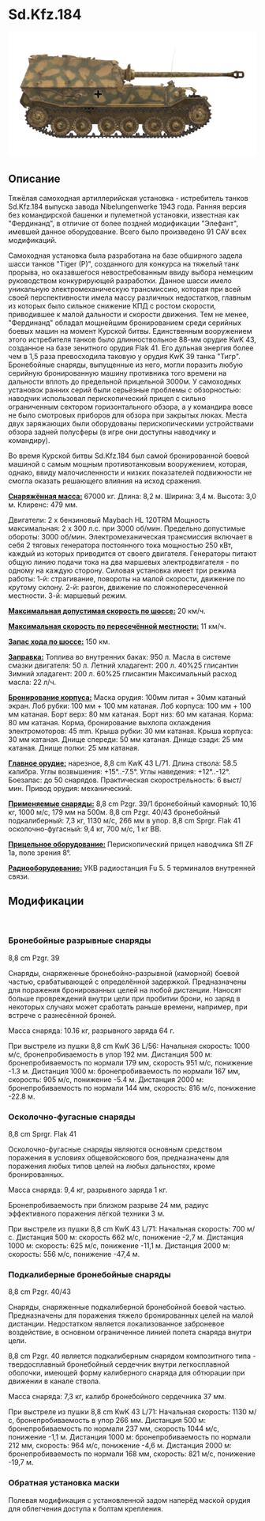 # Sd.Kfz.184

![_sdkfz184](../images/_sdkfz184.png)

## Описание

Тяжёлая самоходная артиллерийская установка - истребитель танков Sd.Kfz.184 выпуска завода Nibelungenwerke 1943 года. Ранняя версия без командирской башенки и пулеметной установки, известная как "Фердинанд", в отличие от более поздней модификации "Элефант", имевшей данное оборудование. Всего было произведено 91 САУ всех модификаций.

Самоходная установка была разработана на базе обширного задела шасси танков "Tiger (P)", созданного для конкурса на тяжелый танк прорыва, но оказавшегося невостребованным ввиду выбора немецким руководством конкурирующей разработки. Данное шасси имело уникальную электромеханическую трансмиссию, которая при всей своей перспективности имела массу различных недостатков, главным из которых было сильное снижение КПД с ростом скорости, приводившее к малой дальности и скорости движения. Тем не менее, "Фердинанд" обладал мощнейшим бронированием среди серийных боевых машин на момент Курской битвы. Единственным вооружением этого истребителя танков было длинноствольное 88-мм орудие KwK 43, созданное на базе зенитного орудия Flak 41. Его дульная энергия более чем в 1,5 раза превосходила таковую у орудия KwK 39 танка "Тигр". Бронебойные снаряды, выпущенные из него, могли поразить любую серийную бронированную машину противника того времени на дальности вплоть до предельной прицельной 3000м. У самоходных  установок ранних серий были серьёзные проблемы с обзорностью: наводчик использовал перископический прицел с сильно ограниченным сектором горизонтального обзора, а у командира вовсе не было смотровых приборов для обзора при закрытых люках.  Места двух заряжающих были оборудованы перископическими устройствами обзора задней полусферы (в игре они доступны наводчику и командиру).

Во время Курской битвы Sd.Kfz.184 был самой бронированной боевой машиной с самым мощным противотанковым вооружением, которая, однако, ввиду малочисленности и низких показателей подвижности не смогла оказать решающего влияния на исход сражения.

<b><u>Снаряжённая масса:</u></b> 67000 кг.
Длина: 8,2 м.
Ширина: 3,4 м.
Высота: 3,0 м.
Клиренс: 479 мм.

Двигатели: 2 x бензиновый Maybach HL 120TRM
Мощность максимальная: 2 x 300 л.с. при 3000 об/мин.
Предельно допустимые обороты: 3000 об/мин.
Электромеханическая трансмиссия включает в себя 2 тяговых генератора постоянного тока мощностью 250 кВт, каждый из которых приводится от своего двигателя. Генераторы питают общую линию подачи тока на два маршевых электродвигателя - по одному на каждую сторону.
Силовая установка имеет три режима работы:
1-й: страгивание, повороты на малой скорости, движение по крутому склону.
2-й: разгон, движение по сложнопересеченной местности.
3-й: маршевый режим.

<b><u>Максимальная допустимая скорость по шоссе:</u></b> 20 км/ч.

<b><u>Максимальная скорость по пересечённой местности:</u></b> 11 км/ч.

<b><u>Запас хода по шоссе:</u></b> 150 км.

<b><u>Заправка:</u></b>
Топлива во внутренних баках: 950 л.
Масла в системе смазки двигателя: 50 л.
Летний хладагент: 200 л. 40%25 глисантин
Зимний хладагент: 200 л. 60%25 глисантин
Максимальный расход масла: 22 л/ч.

<b><u>Бронирование корпуса:</u></b>
Маска орудия: 100мм литая + 30мм катаный экран.
Лоб рубки: 100 мм + 100 мм катаная.
Лоб корпуса: 100 мм + 100 мм катаная.
Борт верх: 80 мм катаная.
Борт низ: 60 мм катаная.
Корма: 80 мм катаная.
Корма, бронирование выхлопа охлаждения электромоторов: 45 mm.
Крыша рубки: 30 мм катаная.
Крыша корпуса: 30 мм катаная.
Днище спереди: 50 мм катаная.
Днище сзади: 25 мм катаная.
Днище полки: 25 мм катаная.

<b><u>Главное орудие:</u></b> нарезное, 8,8 cm KwK 43 L/71.
Длина ствола: 58.5 калибра.
Углы возвышения: +15°..-7.5°.
Углы наведения: +12°..-12°.
Боезапас: до 50 снарядов.
Практическая скорострельность: 6 выст/мин.
Привод орудия: механический.

<b><u>Применяемые снаряды:</u></b>
8,8 cm Pzgr. 39/1 бронебойный каморный: 10,16 кг, 1000 м/с, 179 мм на 500м.
8,8 cm Pzgr. 40/43 бронебойный подкалиберный: 7,3 кг, 1130 м/с, 266 мм в упор.
8,8 cm Sprgr. Flak 41 осколочно-фугасный: 9,4 кг, 700 м/с, 1 кг ВВ.

<b><u>Прицельное оборудование:</u></b>
Перископический прицел наводчика Sfl ZF 1a, поле зрения 8°.

<b><u>Радиооборудование:</u></b>
УКВ радиостанция Fu 5.
5 терминалов внутренней связи.

## Модификации
﻿

### Бронебойные разрывные снаряды

8,8 cm Pzgr. 39

Снаряды, снаряженные бронебойно-разрывной (каморной) боевой частью, срабатывающей с определённой задержкой. Предназначены для поражения бронированных целей на любой дистанции. Наносят больше провреждений внутри цели при пробитии брони, но заряд в некоторых случаях может сработать раньше времени, например, при встрече с разнесённой броней.

Масса снаряда: 10.16 кг, разрывного заряда 64 г.

При выстреле из пушки 8,8 cm KwK 36 L/56:
Начальная скорость: 1000 м/с, бронепробиваемость в упор 192 мм.
Дистанция 500 м: бронепробиваемость по нормали 179 мм, скорость 951 м/с, понижение -1.3 м.
Дистанция 1000 м: бронепробиваемость по нормали 167 мм, скорость: 905 м/с, понижение -5.4 м.
Дистанция 2000 м: бронепробиваемость по нормали 144 мм, скорость: 816 м/с, понижение -22.8 м.﻿

### Осколочно-фугасные снаряды

8,8 cm Sprgr. Flak 41

Осколочно-фугасные снаряды являются основным средством поражения в условиях общевойскового боя, предназначены для поражения любых типов целей на любых дальностях, кроме бронированных.

Масса снаряда: 9,4 кг, разрывного заряда 1 кг.

Бронепробиваемость при близком разрыве 24 мм, радиус эффективного поражения лёгкой техники 3 м.

При выстреле из пушки 8,8 cm KwK 43 L/71:
Начальная скорость: 700 м/с.
Дистанция 500 м: скорость 662 м/с, понижение -2,7 м.
Дистанция 1000 м: скорость: 625 м/с, понижение -11,1 м.
Дистанция 2000 м: скорость: 556 м/с, понижение -47,4 м.﻿

### Подкалиберные бронебойные снаряды

8,8 cm Pzgr. 40/43

Снаряды, снаряженные подкалиберной бронебойной боевой частью. Предназначены для поражения тяжело бронированных целей на малой дистанции. Недостатком является локализованное заброневое воздействие, в основном ограниченное линией полета снаряда внутри цели.

8,8 cm Pzgr. 40 является подкалиберным снарядом композитного типа - твердосплавный бронебойный сердечник внутри легкосплавной оболочки, имеющей форму калиберного снаряда для обтюрации при движении в канале ствола.

Масса снаряда: 7,3 кг, калибр бронебойного сердечника 37 мм.

При выстреле из пушки 8,8 cm KwK 43 L/71:
Начальная скорость: 1130 м/с, бронепробиваемость в упор 266 мм.
Дистанция 500 м: бронепробиваемость по нормали 237 мм, скорость 1044 м/с, понижение -1,1 м.
Дистанция 1000 м: бронепробиваемость по нормали 212 мм, скорость: 964 м/с, понижение -4,6 м.
Дистанция 2000 м: бронепробиваемость по нормали 168 мм, скорость: 821 м/с, понижение -19,7 м.﻿

### Обратная установка маски

Полевая модификация с установленной задом наперёд маской орудия для облегчения доступа к болтам крепления.
